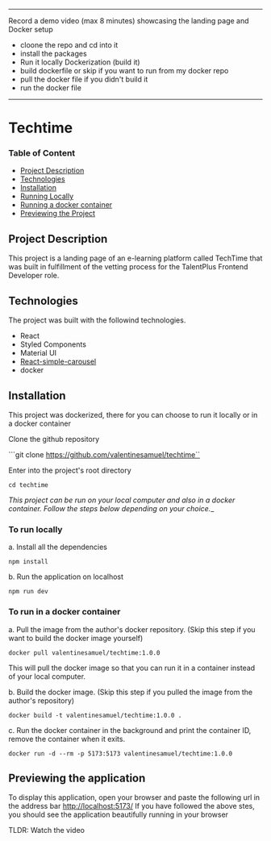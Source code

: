 ___
Record a demo video (max 8 minutes) showcasing the landing page and Docker setup
- cloone the repo and cd into it
- install the packages
- Run it locally
Dockerization (build it)
- build dockerfile or skip if you want to run from my docker repo
- pull the docker file if you didn't build it
- run the docker file
___
# Techtime
### Table of Content
- [Project Description](#project-description)
- [Technologies](#technologies)
- [Installation](#installation)
- [Running Locally](#to-run-locally)
- [Running a docker container](#to-run-in-a-docker-container)
- [Previewing the Project](#previewing-the-application)

## Project Description
This project is a landing page of an e-learning platform called TechTime that was built in fulfillment of the vetting process for the TalentPlus Frontend Developer role.


## Technologies
The project was built with the followind technologies.
- React
- Styled Components
- Material UI 
- [React-simple-carousel](https://www.npmjs.com/package/react-simply-carousel#demo)
- docker

## Installation
This project was dockerized, there for you can choose to run it locally or in a docker container

Clone the github repository

```git clone https://github.com/valentinesamuel/techtime``

Enter into the project's root directory

```cd techtime```

_This project can be run on your local computer and also in a docker container. Follow the steps below depending on your choice.__

### To run locally
a. Install all the dependencies

```npm install```

b. Run the application on localhost

```npm run dev```

### To run in a docker container
a. Pull the image from the author's docker repository. (Skip this step if you want to build the docker image yourself)

```docker pull valentinesamuel/techtime:1.0.0``` 

This will pull the docker image so that you can run it in a container instead of your local computer.

b. Build the docker image. (Skip this step if you pulled the image from the author's repository)

```docker build -t valentinesamuel/techtime:1.0.0 .```

c. Run the docker container in the background and print the container ID, remove the container when it exits.

```docker run -d --rm -p 5173:5173 valentinesamuel/techtime:1.0.0```

## Previewing the application
To display this application, open your browser and paste the following url in the address bar [http://localhost:5173/](http://localhost:5173/)
If you have followed the above stes, you should see the application beautifully running in your browser

TLDR:
Watch the video
